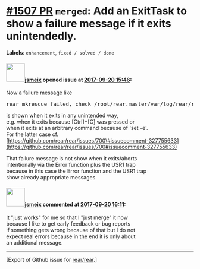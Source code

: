 [\#1507 PR](https://github.com/rear/rear/pull/1507) `merged`: Add an ExitTask to show a failure message if it exits unintendedly.
=================================================================================================================================

**Labels**: `enhancement`, `fixed / solved / done`

#### <img src="https://avatars.githubusercontent.com/u/1788608?u=925fc54e2ce01551392622446ece427f51e2f0ce&v=4" width="50">[jsmeix](https://github.com/jsmeix) opened issue at [2017-09-20 15:46](https://github.com/rear/rear/pull/1507):

Now a failure message like

<pre>
rear mkrescue failed, check /root/rear.master/var/log/rear/rear-e205.log for details
</pre>

is shown when it exits in any unintended way,  
e.g. when it exits because \[Ctrl\]+\[C\] was pressed or  
when it exits at an arbitrary command because of 'set -e'.  
For the latter case cf.  
[https://github.com/rear/rear/issues/700\#issuecomment-327755633](https://github.com/rear/rear/issues/700#issuecomment-327755633)

That failure message is not show when it exits/aborts  
intentionally via the Error function plus the USR1 trap  
because in this case the Error function and the USR1 trap  
show already appropriate messages.

#### <img src="https://avatars.githubusercontent.com/u/1788608?u=925fc54e2ce01551392622446ece427f51e2f0ce&v=4" width="50">[jsmeix](https://github.com/jsmeix) commented at [2017-09-20 16:11](https://github.com/rear/rear/pull/1507#issuecomment-330902364):

It "just works" for me so that I "just merge" it now  
because I like to get early feedback or bug reports  
if something gets wrong because of that but I do not  
expect real errors because in the end it is only about  
an additional message.

------------------------------------------------------------------------

\[Export of Github issue for
[rear/rear](https://github.com/rear/rear).\]
